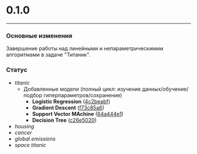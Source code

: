 # 0.1.0
***
### **Основные изменения**
Завершение работы над линейными и непараметрическимим алгоритмами в задаче "Титаник".

### **Статус**
* _titanic_
  * Добавленные модели (полный цикл: изучение данных/обучение/подбор гиперпараметров/сохранение)
    * **Logistic Regression** ([4c2beabf](https://gitlab.com/p0gramist/ml-on-five/-/commit/4c2beabfa7d6c638c3a17169e9cf54f7c3846366))
    *  **Gradient Descent** ([f73c85a6](https://gitlab.com/p0gramist/ml-on-five/-/commit/f73c85a6f5eeee84d77093260abc3ee64f661c14))
    *  **Support Vector MAchine** ([64a444e1](https://gitlab.com/p0gramist/ml-on-five/-/commit/64a444e1ea865a1837870d99a40cbd39d78f09c5))
    *  **Decision Tree** ([c26e5020](https://gitlab.com/p0gramist/ml-on-five/-/commit/c26e50206e86b152ef0292dd35417cae167de192))
* _housing_
* _cancer_
* _global emissions_
* _space titanic_
